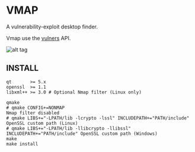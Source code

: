 # VMAP

A vulnerability-exploit desktop finder.

Vmap use the [vulners](https://vulners.com/api/v3/) API.

![alt tag](https://image.ibb.co/nK2ppv/vmap.png)

## INSTALL

```shell
qt       >= 5.x
openssl  >= 1.1
libxml++ >= 3.0 # Optional Nmap filter (Linux only)
```

```shell
qmake
# qmake CONFIG+=NONMAP                                                      Nmap filter disabled
# qmake LIBS+="-LPATH/lib -lcrypto -lssl" INCLUDEPATH+="PATH/include"       OpenSSL custom path (Linux)
# qmake LIBS+="-LPATH/lib -llibcrypto -llibssl" INCLUDEPATH+="PATH/include" OpenSSL custom path (Windows)
make
make install
```

